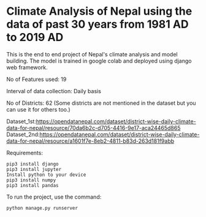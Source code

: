 **Climate Analysis of Nepal using the data of past 30 years from 1981 AD to 2019 AD**
=========================================================================================

This is the end to end project of Nepal's climate analysis and model building. The model is trained in google colab and deployed using django web framework.

No of Features used: 19

Interval of data collection: Daily basis

No of Districts: 62 (Some districts are not mentioned in the dataset but you can use it for others too.)

Dataset_1st:https://opendatanepal.com/dataset/district-wise-daily-climate-data-for-nepal/resource/70da6b2c-d705-4416-9e17-aca24465d865
Dataset_2nd:https://opendatanepal.com/dataset/district-wise-daily-climate-data-for-nepal/resource/a1601f7e-8eb2-4811-b83d-263d181f9abb

Requirements:

    pip3 install django
    pip3 install jupyter
    Install python to your device
    pip3 install numpy
    pip3 install pandas

To run the project, use the command:

    python manage.py runserver
    
